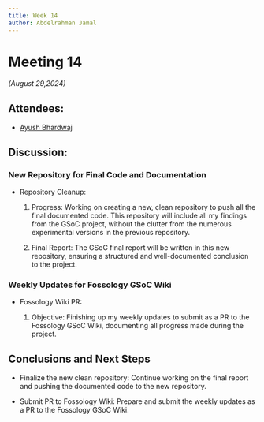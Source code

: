 ```yaml
---
title: Week 14
author: Abdelrahman Jamal
---
```

<!--
SPDX-License-Identifier: CC-BY-SA-4.0

SPDX-FileCopyrightText: 2024 Abdelrahman Jamal <abdelrahmanjamal5565@gmail.com>
-->

# Meeting 14

*(August 29,2024)*

## Attendees:
- [Ayush Bhardwaj](https://github.com/hastagAB)

## Discussion:
### New Repository for Final Code and Documentation

- Repository Cleanup:

  1. Progress: Working on creating a new, clean repository to push all the final documented code. This repository will include all my findings from the GSoC project, without the clutter from the numerous experimental versions in the previous repository.

  2. Final Report: The GSoC final report will be written in this new repository, ensuring a structured and well-documented conclusion to the project.

### Weekly Updates for Fossology GSoC Wiki

- Fossology Wiki PR:

  1. Objective: Finishing up my weekly updates to submit as a PR to the Fossology GSoC Wiki, documenting all progress made during the project.
  
## Conclusions and Next Steps

- Finalize the new clean repository: Continue working on the final report and pushing the documented code to the new repository.

- Submit PR to Fossology Wiki: Prepare and submit the weekly updates as a PR to the Fossology GSoC Wiki.


